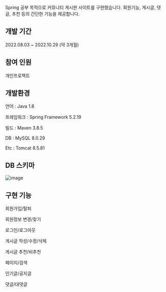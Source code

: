 Spring 공부 목적으로 커뮤니티 게시판 사이트를 구현했습니다. 회원기능, 게시글, 댓글, 추천 등의 간단한 기능을 제공합니다.

## 개발 기간

2022.08.03 ~ 2022.10.29 (약 3개월)

## 참여 인원

개인프로젝트

## 개발환경

언어 : Java 1.8

프레임워크 : Spring Framework 5.2.19

빌드 : Maven 3.8.5

DB : MySQL 8.0.29

Etc : Tomcat 8.5.81

## DB 스키마
![image](https://user-images.githubusercontent.com/104330984/199752875-b1bb582d-881c-4277-b67f-c78060fac29f.png)

## 구현 기능

회원가입/탈퇴

회원정보 변경/찾기

로그인/로그아웃

게시글 작성/수정/삭제

게시글 추천/비추천

페이지/검색

인기글/공지글

댓글/대댓글
